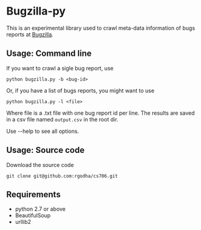 Bugzilla-py
===========

This is an experimental library used to crawl meta-data information of bugs reports at [Bugzilla](http://bugzilla.mozilla.org/).

Usage: Command line
-------------------

If you want to crawl a sigle bug report, use

```
python bugzilla.py -b <bug-id>
```

Or, if you have a list of bugs reports, you might want to use

```
python bugzilla.py -l <file>
```

Where file is a .txt file with one bug report id per line. The results are saved in a csv file named ``output.csv`` in the root dir.

Use --help to see all options.


Usage: Source code
------------------

Download the source code

```
git clone git@github.com:rgodha/cs706.git
```

Requirements
------------

* python 2.7 or above
* BeautifulSoup
* urllib2
